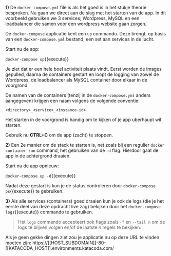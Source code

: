 **1)** De `docker-compose.yml` file is als het goed is in het stukje theorie besproken. Nu gaan we direct aan de slag met het starten van de app. In dit voorbeeld gebruiken we 3 services; Wordpress, MySQL en een loadbalancer die samen voor een wordpress website gaan zorgen.

De `docker-compose` applicatie kent een `up` commando. Deze brengt, op basis van een `docker-compose.yml` bestand, een set aan services in de lucht. 

Start nu de app:

`docker-compose up`{{execute}}

Je ziet dat er een hele boel activiteit plaats vindt. Eerst worden de images gepulled, daarna de containers gestart en loopt de logging van zowel de Wordpress, de loadbalancer als MySQL container door elkaar in de voorgrond. 

De namen van de containers (tenzij in de `docker-compose.yml` anders aangegeven) krijgen een naam volgens de volgende conventie:

`<directory>_<service>_<instance-id>`

Het starten in de voorgrond is handig om te kijken of je app uberhaupt wil starten. 

Gebruik nu **CTRL+C** om de app (zacht) te stoppen.

**2)** Een 2e manier om de stack te starten is, net zoals bij een regulier `docker container run` command, het gebruiken van de `-d` flag. Hierdoor gaat de app in de achtergrond draaien.

Start nu de app opnieuw:

`docker-compose up -d`{{execute}}

Nadat deze gestart is kun je de status controleren door `docker-compose ps`{{execute}} te gebruiken.

**3)** Als alle services (containers) goed draaien kun je ook de logs (die je het eerste deel van deze opdracht live zag) bekijken door het `docker-compose logs`{{execute}} commando te gebruiken.

> Het `logs` commando accepteert ook flags zoals `-f` en `--tail n` om de logs te blijven volgen en/of de laatste *n* regels te bekijken.

Als je geen gekke dingen ziet zou je applicatie nu op deze URL te vinden moeten zijn: https://[[HOST_SUBDOMAIN]]-80-[[KATACODA_HOST]].environments.katacoda.com/
